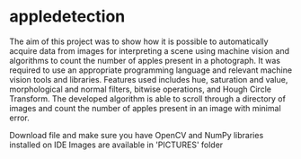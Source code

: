 # appledetection
The aim of this project was to show how it is possible to automatically acquire data from images for interpreting a scene using machine vision and algorithms to count the number of apples present in a photograph. It was required to use an appropriate programming language and relevant machine vision tools and libraries. Features used includes hue, saturation and value, morphological and normal filters, bitwise operations, and Hough Circle Transform. The developed algorithm is able to scroll through a directory of images and count the number of apples present in an image with minimal error.

Download file and make sure you have OpenCV and NumPy libraries installed on IDE
Images are available in 'PICTURES' folder
